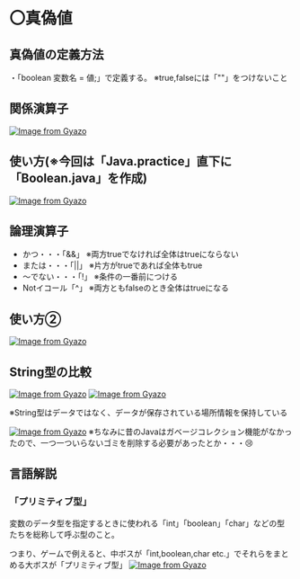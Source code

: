 # 〇真偽値

## 真偽値の定義方法
・「boolean 変数名 = 値;」で定義する。 ※true,falseには「""」をつけないこと

## 関係演算子
[![Image from Gyazo](https://i.gyazo.com/53e63e8f16fad9fd59d6108888cf0860.png)](https://gyazo.com/53e63e8f16fad9fd59d6108888cf0860)

## 使い方(※今回は「Java.practice」直下に「Boolean.java」を作成)
[![Image from Gyazo](https://i.gyazo.com/3c0f6519bbdd6a071c172d25cf9fba90.png)](https://gyazo.com/3c0f6519bbdd6a071c172d25cf9fba90)

## 論理演算子
- かつ・・・「&&」 ※両方trueでなければ全体はtrueにならない
- または・・・「||」 ※片方がtrueであれば全体もtrue
- ～でない・・・「!」 ※条件の一番前につける
- Notイコール「^」 ※両方ともfalseのとき全体はtrueになる

## 使い方②
[![Image from Gyazo](https://i.gyazo.com/dc2ce32b715569a98e4c47753766e755.png)](https://gyazo.com/dc2ce32b715569a98e4c47753766e755)

## String型の比較
[![Image from Gyazo](https://i.gyazo.com/3902cee9da1940d543ddf2eabb50519d.png)](https://gyazo.com/3902cee9da1940d543ddf2eabb50519d)
[![Image from Gyazo](https://i.gyazo.com/3981ddce28757218a025e30e479f1c8b.png)](https://gyazo.com/3981ddce28757218a025e30e479f1c8b)

※String型はデータではなく、データが保存されている場所情報を保持している

[![Image from Gyazo](https://i.gyazo.com/f0ba08b5694558a12209abe46898bc87.png)](https://gyazo.com/f0ba08b5694558a12209abe46898bc87)
※ちなみに昔のJavaはガベージコレクション機能がなかったので、一つ一ついらないゴミを削除する必要があったとか・・・😢

## 言語解説
### 「プリミティブ型」
変数のデータ型を指定するときに使われる「int」「boolean」「char」などの型たちを総称して呼ぶ型のこと。

つまり、ゲームで例えると、中ボスが「int,boolean,char etc.」でそれらをまとめる大ボスが「プリミティブ型」
[![Image from Gyazo](https://i.gyazo.com/14bd2a39f8b1f9cc259bcf95a697be87.png)](https://gyazo.com/14bd2a39f8b1f9cc259bcf95a697be87)
